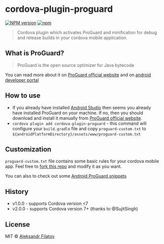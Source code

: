 # cordova-plugin-proguard

[![NPM version][npm-image]][npm-url]
[![npm](https://img.shields.io/npm/dm/cordova-plugin-proguard.svg)](https://www.npmjs.com/package/cordova-plugin-proguard)


> Cordova plugin which activates ProGuard and minification for debug and release builds in your cordova mobile application.

## What is ProGuard?

> ProGuard is the open source optimizer for Java bytecode

You can read more about it on [ProGuard official website](https://www.guardsquare.com/en/proguard) and on [android developer portal](https://developer.android.com/studio/build/shrink-code.html)

## How to use

- If you already have installed [Android Studio](https://developer.android.com/studio/index.html) then seems you already have installed ProGuard on your machine. If no, then  you should download and install it manually from [ProGuard official website](https://www.guardsquare.com/en/proguard).
- ```cordova plugin add cordova-plugin-proguard``` - this command will configure your `build.gradle` file and copy `proguard-custom.txt` to `${androidPlatformDirectory}/assets/www/proguard-custom.txt`

## Customization

`proguard-custom.txt` file contains some basic rules for your cordova mobile app. Feel free to [fork this repo](https://github.com/greybax/cordova-plugin-proguard/fork) and modify it as you want. 

You can also to check out some [Android ProGuard snippets](https://github.com/krschultz/android-proguard-snippets)

## History
 - v1.0.0 - supports Cordova version <7
 - v2.0.0 - supports Cordova version 7+ (thanks to @SujitSingh)

## License

MIT © [Aleksandr Filatov](https://alfilatov.com)

[npm-url]: https://npmjs.org/package/cordova-plugin-proguard
[npm-image]: https://img.shields.io/npm/v/cordova-plugin-proguard.svg
